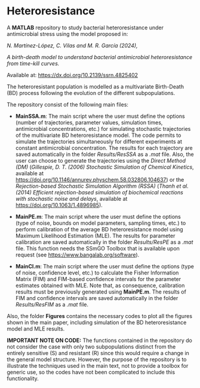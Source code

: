 # Heteroresistance

A **MATLAB** repository to study bacterial heteroresistance under antimicrobial stress using the model proposed in: 

*N. Martínez-López, C. Vilas and M. R. García (2024),*

*A birth-death model to understand bacterial antimicrobial heteroresistance from time-kill curves.* 

Available at: https://dx.doi.org/10.2139/ssrn.4825402

The heteroresistant population is modelled as a multivariate Birth-Death (BD) process following the evolution of the different subpopulations.

The repository consist of the following main files:

- **MainSSA.m**: The main script where the user must define the options (number of trajectories, parameter values, simulation times, antimicrobial concentrations, etc.) for simulating stochastic trajectories of the multivariate BD heteroresistance model. The code permits to simulate the trajectories simultaneously for different experiments at constant antimicrobial concentration. The results for each trajectory are saved automatically in the folder *Results/ResSSA* as a *.mat* file. Also, the user can choose to generate the trajectories using the *Direct Method (DM)* (*Gillespie, D. T. (2006) Stochastic Simulation of Chemical Kinetics*, available at https://doi.org/10.1146/annurev.physchem.58.032806.104637) or the *Rejection-based Stochastic Simulation Algorithm (RSSA)* (*Thanh et al. (2014) Efficient rejection-based simulation of biochemical reactions with stochastic noise and delays*, available at https://doi.org/10.1063/1.4896985).

- **MainPE.m**: The main script where the user must define the options (type of noise, bounds on model parameters, sampling times, etc.) to perform calibration of the average BD heteroresistance model using Maximum Likelihood Estimation (MLE). The results for parameter calibration are saved automatically in the folder *Results/ResPE* as a *.mat* file. This function needs the SSmGO Toolbox that is available upon request (see https://www.bangalab.org/software).
  
- **MainCI.m**: The main script where the user must define the options (type of noise, confidence level, etc.) to calculate the Fisher Information Matrix (FIM) and FIM-based confidence intervals for the parameter estimates obtained with MLE. Note that, as consequence, calibration results must be previously generated using **MainPE.m**. The results of FIM and confidence intervals are saved automatically in the folder *Results/ResFIM* as a *.mat* file.

Also, the folder **Figures** contains the necessary codes to plot all the figures shown in the main paper, including simulation of the BD heteroresistance model and MLE results.

**IMPORTANT NOTE ON CODE:** The functions contained in the repository do not consider the case with only two subpopulations distinct from the entirely sensitive (S) and resistant (R) since this would require a change in the general model structure. However, the purpose of the repository is to illustrate the techniques used in the main text, not to provide a toolbox for generic use, so the codes have not been complicated to include this functionality.
